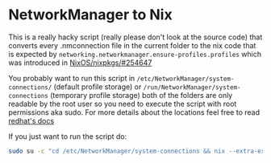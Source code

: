 # NetworkManager to Nix

This is a really hacky script (really please don't look at the source code) that converts every .nmconnection file in the current folder to the nix code that is expected by `networking.networkmanager.ensure-profiles.profiles` which was introduced in [NixOS/nixpkgs/#254647](https://github.com/NixOS/nixpkgs/pull/254647)

You probably want to run this script in `/etc/NetworkManager/system-connections/` (default profile storage) or `/run/NetworkManager/system-connections` (temporary profile storage) both of the folders are only readable by the root user so you need to execute the script with root permissions aka sudo. For more details about the locations feel free to read [redhat's docs](https://access.redhat.com/documentation/en-us/red_hat_enterprise_linux/8/html/configuring_and_managing_networking/assembly_networkmanager-connection-profiles-in-keyfile-format_configuring-and-managing-networking)

If you just want to run the script do:
```bash
sudo su -c "cd /etc/NetworkManager/system-connections && nix --extra-experimental-features 'nix-command flakes' run github:Janik-Haag/nm2nix"
```
